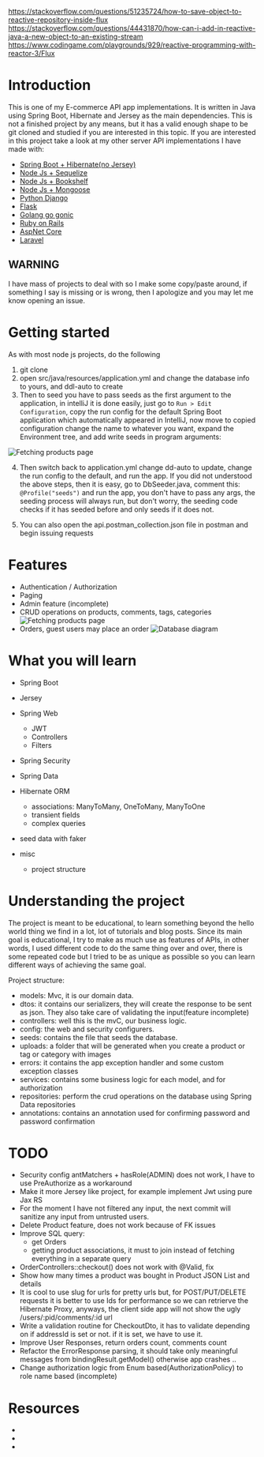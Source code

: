 https://stackoverflow.com/questions/51235724/how-to-save-object-to-reactive-repository-inside-flux
https://stackoverflow.com/questions/44431870/how-can-i-add-in-reactive-java-a-new-object-to-an-existing-stream
https://www.codingame.com/playgrounds/929/reactive-programming-with-reactor-3/Flux

# Introduction
This is one of my E-commerce API app implementations. It is written in Java using Spring Boot, Hibernate and Jersey as the main dependencies.
This is not a finished project by any means, but it has a valid enough shape to be git cloned and studied if you are interested in this topic.
If you are interested in this project take a look at my other server API implementations I have made with:

- [Spring Boot + Hibernate(no Jersey)](https://github.com/melardev/SBootApiEcomMVCHibernate)
- [Node Js + Sequelize](https://github.com/melardev/ApiEcomSequelizeExpress)
- [Node Js + Bookshelf](https://github.com/melardev/ApiEcomBookshelfExpress)
- [Node Js + Mongoose](https://github.com/melardev/ApiEcomMongooseExpress)
- [Python Django](https://github.com/melardev/DjangoRestShopApy)
- [Flask](https://github.com/melardev/FlaskApiEcommerce)
- [Golang go gonic](https://github.com/melardev/api_shop_gonic)
- [Ruby on Rails](https://github.com/melardev/RailsApiEcommerce)
- [AspNet Core](https://github.com/melardev/ApiAspCoreEcommerce)
- [Laravel](https://github.com/melardev/ApiEcommerceLaravel)


## WARNING
I have mass of projects to deal with so I make some copy/paste around, if something I say is missing or is wrong, then I apologize
and you may let me know opening an issue.

# Getting started
As with most node js projects, do the following
1. git clone
2. open src/java/resources/application.yml and change the database info to yours, and ddl-auto to create
3. Then to seed you have to pass seeds as the first argument to the application, in intelliJ it is done easily, 
just go to `Run > Edit Configuration`, copy the run config for the default Spring Boot application which automatically appeared in IntelliJ,
now move to copied configuration change the name to whatever you want, expand the Environment tree, and add write seeds in program arguments:

![Fetching products page](./github_images/intellij.png)

4. Then switch back to application.yml change dd-auto to update, change the run config to the default, and run the app.
If you did not understood the above steps, then it is easy, go to DbSeeder.java, comment this: `@Profile("seeds")` and run the app,
you don't have to pass any args, the seeding process will always run, but don't worry, the seeding code checks if it has seeded before and
only seeds if it does not.

5. You can also open the api.postman_collection.json file in postman and begin issuing requests

# Features
- Authentication / Authorization
- Paging
- Admin feature (incomplete)
- CRUD operations on products, comments, tags, categories
![Fetching products page](./github_images/postman.png)
- Orders, guest users may place an order
![Database diagram](./github_images/db_structure.png)

# What you will learn
- Spring Boot
- Jersey
- Spring Web
    - JWT
    - Controllers
    - Filters
- Spring Security
- Spring Data
- Hibernate ORM
    - associations: ManyToMany, OneToMany, ManyToOne
    - transient fields
    - complex queries
    
- seed data with faker

- misc
    - project structure

# Understanding the project
The project is meant to be educational, to learn something beyond the hello world thing we find in a lot, lot of 
tutorials and blog posts. Since its main goal is educational, I try to make as much use as features of APIs, in other
words, I used different code to do the same thing over and over, there is some repeated code but I tried to be as unique
as possible so you can learn different ways of achieving the same goal.

Project structure:
- models: Mvc, it is our domain data.
- dtos: it contains our serializers, they will create the response to be sent as json. They also take care of validating the input(feature incomplete)
- controllers: well this is the mvC, our business logic.
- config: the web and security configurers.
- seeds: contains the file that seeds the database.
- uploads: a folder that will be generated when you create a product or tag or category with images
- errors: it contains the app exception handler and some custom exception classes
- services: contains some business logic for each model, and for authorization
- repositories: perform the crud operations on the database using Spring Data repositories
- annotations: contains an annotation used for confirming password and password confirmation


# TODO
- Security config antMatchers + hasRole(ADMIN) does not work, I have to use PreAuthorize as a workaround
- Make it more Jersey like project, for example implement Jwt using pure Jax RS
- For the moment I have not filtered any input, the next commit will sanitize any input from untrusted users.
- Delete Product feature, does not work because of FK issues
- Improve SQL query:
    - get Orders
    - getting product associations, it must to join instead of fetching everything in a separate query
- OrderControllers::checkout() does not work with @Valid, fix
- Show how many times a product was bought in Product JSON List and details
- It is cool to use slug for urls for pretty urls but, for POST/PUT/DELETE 
requests it is better to use Ids for performance so we can retrierve the Hibernate Proxy, anyways, the client side app will not show the ugly /users/:pid/comments/:id url
- Write a validation routine for CheckoutDto, it has to validate depending
on if addressId is set or not. if it is set, we have to use it.
- Improve User Responses, return orders count, comments count
- Refactor the ErrorResponse parsing, it should take only meaningful messages from bindingResult.getModel()
otherwise app crashes ..
- Change authorization logic from Enum based(AuthorizationPolicy) to role name based (incomplete)

# Resources
- [](https://stackoverflow.com/questions/4334970/hibernate-cannot-simultaneously-fetch-multiple-bags/4335514)
- [](https://www.concretepage.com/spring-boot/spring-boot-jersey-rest-jpa-hibernate-crud-example#resourceconfig)
- [](https://www.geekmj.org/jersey/jax-rs-multiple-files-upload-example-408/)
